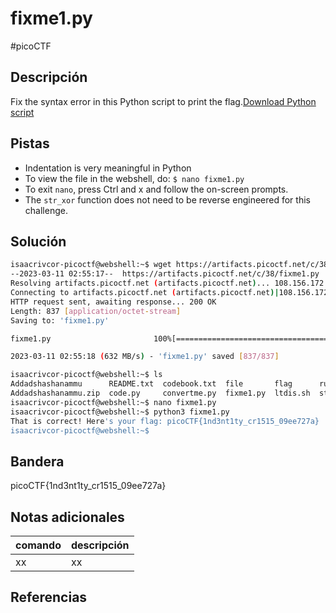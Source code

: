 # fixme1.py
#picoCTF 
## Descripción
Fix the syntax error in this Python script to print the flag.[Download Python script](https://artifacts.picoctf.net/c/38/fixme1.py)

## Pistas 
+ Indentation is very meaningful in Python
+ To view the file in the webshell, do: `$ nano fixme1.py`
+ To exit `nano`, press Ctrl and x and follow the on-screen prompts.
+ The `str_xor` function does not need to be reverse engineered for this challenge.

## Solución
```bash
isaacrivcor-picoctf@webshell:~$ wget https://artifacts.picoctf.net/c/38/fixme1.py
--2023-03-11 02:55:17--  https://artifacts.picoctf.net/c/38/fixme1.py
Resolving artifacts.picoctf.net (artifacts.picoctf.net)... 108.156.172.120, 108.156.172.42, 108.156.172.74, ...
Connecting to artifacts.picoctf.net (artifacts.picoctf.net)|108.156.172.120|:443... connected.
HTTP request sent, awaiting response... 200 OK
Length: 837 [application/octet-stream]
Saving to: 'fixme1.py'

fixme1.py                       100%[======================================================>]     837  --.-KB/s    in 0s      

2023-03-11 02:55:18 (632 MB/s) - 'fixme1.py' saved [837/837]

isaacrivcor-picoctf@webshell:~$ ls
Addadshashanammu      README.txt  codebook.txt  file       flag      runme.py  static.ltdis.strings.txt  strings
Addadshashanammu.zip  code.py     convertme.py  fixme1.py  ltdis.sh  static    static.ltdis.x86_64.txt   warm
isaacrivcor-picoctf@webshell:~$ nano fixme1.py
isaacrivcor-picoctf@webshell:~$ python3 fixme1.py 
That is correct! Here's your flag: picoCTF{1nd3nt1ty_cr1515_09ee727a}
isaacrivcor-picoctf@webshell:~$ 
```
## Bandera
picoCTF{1nd3nt1ty_cr1515_09ee727a}

## Notas adicionales
| comando | descripción |
|------------|---------------|
| xx | xx |

## Referencias
